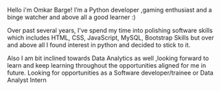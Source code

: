 Hello i'm Omkar Barge!
I’m a Python developer ,gaming enthusiast and a binge watcher and above all a good learner :) 

Over past several years, I’ve spend my time into polishing software skills which includes HTML, CSS, JavaScript, MySQL, Bootstrap Skills but over and above all I found interest in python and decided to stick to it.

Also I am bit inclined towards Data Analytics as well ,looking forward to learn and keep learning throughout the opportunities aligned for me in future.
Looking for opportunities as a Software developer/trainee or Data Analyst Intern

<!---
OmkarBarge/OmkarBarge is a ✨ special ✨ repository because its `README.md` (this file) appears on your GitHub profile.
You can click the Preview link to take a look at your changes.
--->
